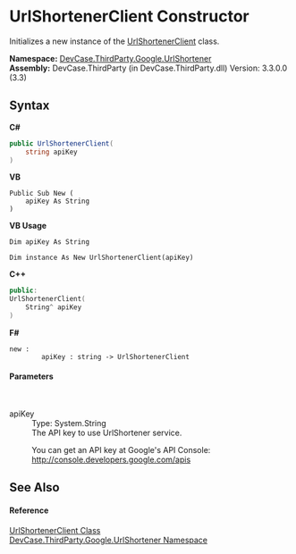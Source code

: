 # UrlShortenerClient Constructor 
 

Initializes a new instance of the <a href="T_DevCase_ThirdParty_Google_UrlShortener_UrlShortenerClient">UrlShortenerClient</a> class.

**Namespace:**&nbsp;<a href="N_DevCase_ThirdParty_Google_UrlShortener">DevCase.ThirdParty.Google.UrlShortener</a><br />**Assembly:**&nbsp;DevCase.ThirdParty (in DevCase.ThirdParty.dll) Version: 3.3.0.0 (3.3)

## Syntax

**C#**<br />
``` C#
public UrlShortenerClient(
	string apiKey
)
```

**VB**<br />
``` VB
Public Sub New ( 
	apiKey As String
)
```

**VB Usage**<br />
``` VB Usage
Dim apiKey As String

Dim instance As New UrlShortenerClient(apiKey)
```

**C++**<br />
``` C++
public:
UrlShortenerClient(
	String^ apiKey
)
```

**F#**<br />
``` F#
new : 
        apiKey : string -> UrlShortenerClient
```


#### Parameters
&nbsp;<dl><dt>apiKey</dt><dd>Type: System.String<br />The API key to use UrlShortener service. 

 You can get an API key at Google's API Console: <a href="http://console.developers.google.com/apis" target="_blank">http://console.developers.google.com/apis</a></dd></dl>

## See Also


#### Reference
<a href="T_DevCase_ThirdParty_Google_UrlShortener_UrlShortenerClient">UrlShortenerClient Class</a><br /><a href="N_DevCase_ThirdParty_Google_UrlShortener">DevCase.ThirdParty.Google.UrlShortener Namespace</a><br />